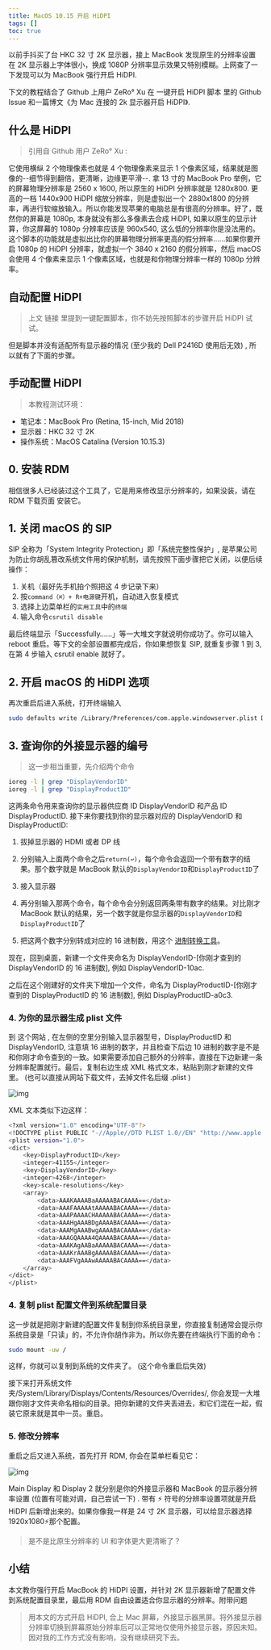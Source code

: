 ```yaml
---
title: MacOS 10.15 开启 HiDPI
tags: []
toc: true
---
```


以前手抖买了台 HKC 32 寸 2K 显示器，接上 MacBook 发现原生的分辨率设置在 2K 显示器上字体很小，换成 1080P 分辨率显示效果又特别模糊。上网查了一下发现可以为 MacBook 强行开启 HiDPI.

  下文的教程结合了 Github 上用户 ZeRo° Xu 在 一键开启 HiDPI 脚本 里的 Github Issue 和一篇博文《为 Mac 连接的 2k 显示器开启 HiDPI》.

## 什么是 HiDPI

> 引用自 Github 用户 ZeRo° Xu :

  它使用横纵 2 个物理像素也就是 4 个物理像素来显示 1 个像素区域，结果就是图像的--细节得到翻倍，更清晰，边缘更平滑--. 拿 13 寸的 MacBook Pro 举例，它的屏幕物理分辨率是 2560 x 1600, 所以原生的 HiDPI 分辨率就是 1280x800. 更高的一档 1440x900 HiDPI 缩放分辨率，则是虚拟出一个 2880x1800 的分辨率，再进行软缩放输入。所以你能发现苹果的电脑总是有很高的分辨率。好了，既然你的屏幕是 1080p, 本身就没有那么多像素去合成 HiDPI, 如果以原生的显示计算，你这屏幕的 1080p 分辨率应该是 960x540, 这么低的分辨率你是没法用的。这个脚本的功能就是虚拟出比你的屏幕物理分辨率更高的假分辨率……如果你要开启 1080p 的 HiDPI 分辨率，就虚拟一个 3840 x 2160 的假分辨率，然后 macOS 会使用 4 个像素来显示 1 个像素区域，也就是和你物理分辨率一样的 1080p 分辨率。

## 自动配置 HiDPI

> 上文 链接 里提到一键配置脚本，你不妨先按照脚本的步骤开启 HiDPI 试试。

但是脚本并没有适配所有显示器的情况 (至少我的 Dell P2416D 使用后无效) , 所以就有了下面的步骤。

## 手动配置 HiDPI

> 本教程测试环境：

- 笔记本：MacBook Pro (Retina, 15-inch, Mid 2018)
- 显示器：HKC 32 寸 2K
- 操作系统：MacOS Catalina (Version 10.15.3)

## 0. 安装 RDM

  相信很多人已经装过这个工具了，它是用来修改显示分辨率的，如果没装，请在 RDM 下载页面 安装它。

## 1. 关闭 macOS 的 SIP

  SIP 全称为「System Integrity Protection」即「系统完整性保护」, 是苹果公司为防止你胡乱篡改系统文件用的保护机制，请先按照下面步骤把它关闭，以便后续操作：

1. 关机（最好先手机拍个照把这 4 步记录下来）
2. 按`command（⌘）+ R+电源键`开机，自动进入恢复模式
3. 选择上边菜单栏的`实用工具`中的`终端`
4. 输入命令`csrutil disable`

  最后终端显示「Successfully……」等一大堆文字就说明你成功了。你可以输入 reboot 重启。等下文的全部设置都完成后，你如果想恢复 SIP, 就重复步骤 1 到 3, 在第 4 步输入 csrutil enable 就好了。

## 2. 开启 macOS 的 HiDPI 选项

  再次重启后进入系统，打开终端输入

```sh
sudo defaults write /Library/Preferences/com.apple.windowserver.plist DisplayResolutionEnabled -bool true
```

## 3. 查询你的外接显示器的编号

> 这一步相当重要，先介绍两个命令

```sh
ioreg -l | grep "DisplayVendorID"
ioreg -l | grep "DisplayProductID"
```

  这两条命令用来查询你的显示器供应商 ID DisplayVendorID 和产品 ID DisplayProductID. 接下来你要找到你的显示器对应的 DisplayVendorID 和 DisplayProductID:

1. 拔掉显示器的 HDMI 或者 DP 线

1. 分别输入上面两个命令之后`return(↩)`，每个命令会返回一个带有数字的结果。那个数字就是 MacBook 默认的`DisplayVendorID`和`DisplayProductID`了

1. 接入显示器

1. 再分别输入那两个命令，每个命令会分别返回两条带有数字的结果。对比刚才 MacBook 默认的结果，另一个数字就是你显示器的`DisplayVendorID`和`DisplayProductID`了

1. 把这两个数字分别转成对应的 16 进制数，用这个 [进制转换工具](https://tool.oschina.net/hexconvert)。

  现在，回到桌面，新建一个文件夹命名为 DisplayVendorID-[你刚才查到的 DisplayVendorID 的 16 进制数], 例如 DisplayVendorID-10ac.

  之后在这个刚建好的文件夹下增加一个文件，命名为 DisplayProductID-[你刚才查到的 DisplayProductID 的 16 进制数], 例如 DisplayProductID-a0c3.

### 4. 为你的显示器生成 plist 文件

  到 这个网站 , 在左侧的空里分别输入显示器型号，DisplayProductID 和 DisplayVendorID, 注意填 16 进制的数字，并且检查下后边 10 进制的数字是不是和你刚才命令查到的一致。如果需要添加自己额外的分辨率，直接在下边新建一条分辨率配置就行。最后，复制右边生成 XML 格式文本，粘贴到刚才新建的文件里。 (也可以直接从网站下载文件，去掉文件名后缀 .plist )

![img](http://ipic-typora-samzong.oss-cn-qingdao.aliyuncs.com//uPic/1606281680751-9a99cf5c-3e0d-4028-af33-ebac7e889ff8.jpeg?x-oss-process=image/resize,w_960,m_lfit)

  XML 文本类似下边这样：

```sh
<?xml version="1.0" encoding="UTF-8"?>
<!DOCTYPE plist PUBLIC "-//Apple//DTD PLIST 1.0//EN" "http://www.apple.com/DTDs/PropertyList-1.0.dtd">
<plist version="1.0">
<dict>
    <key>DisplayProductID</key>
    <integer>41155</integer>
    <key>DisplayVendorID</key>
    <integer>4268</integer>
    <key>scale-resolutions</key>
    <array>
        <data>AAAKAAAABaAAAAABACAAAA==</data>
        <data>AAAFAAAAAtAAAAABACAAAA==</data>
        <data>AAAPAAAACHAAAAABACAAAA==</data>
        <data>AAAHgAAABDgAAAABACAAAA==</data>
        <data>AAAMgAAABwgAAAABACAAAA==</data>
        <data>AAAGQAAAA4QAAAABACAAAA==</data>
        <data>AAAKAgAABaAAAAABACAAAA==</data>
        <data>AAAKrAAABgAAAAABACAAAA==</data>
        <data>AAAFVgAAAwAAAAABACAAAA==</data>
    </array>
</dict>
</plist>
```

### 4. 复制 plist 配置文件到系统配置目录

  这一步就是把刚才新建的配置文件复制到你系统目录里，你直接复制通常会提示你系统目录是「只读」的，不允许你胡作非为。所以你先要在终端执行下面的命令：

```sh
sudo mount -uw /
```

  这样，你就可以复制到系统的文件夹了。 (这个命令重启后失效)

  接下来打开系统文件夹/System/Library/Displays/Contents/Resources/Overrides/, 你会发现一大堆跟你刚才文件夹命名相似的目录。把你新建的文件夹丢进去，和它们混在一起，假装它原来就是其中一员。重启。

### 5. 修改分辨率

  重启之后又进入系统，首先打开 RDM, 你会在菜单栏看见它：

![img](http://ipic-typora-samzong.oss-cn-qingdao.aliyuncs.com//uPic/1606281680731-6c912092-1a63-4298-bfbe-54e98f27b67a.jpeg?x-oss-process=image/resize,w_960,m_lfit)

  Main Display 和 Display 2 就分别是你的外接显示器和 MacBook 的显示器分辨率设置 (位置有可能对调，自己尝试一下) . 带有 ⚡️ 符号的分辨率设置项就是开启 HiDPI 后新增出来的。如果你像我一样是 24 寸 2K 显示器，可以给显示器选择 1920x1080⚡️那个配置。

> 是不是比原生分辨率的 UI 和字体更大更清晰了？

## 小结

  本文教你强行开启 MacBook 的 HiDPI 设置，并针对 2K 显示器新增了配置文件到系统配置目录里，最后用  RDM 自由设置适合你显示器的分辨率。附带问题

> 用本文的方式开启 HiDPI, 合上 Mac 屏幕，外接显示器黑屏。将外接显示器分辨率切换到屏幕原始分辨率后可以正常地仅使用外接显示器，原因未知。因对我的工作方式没有影响，没有继续研究下去。
